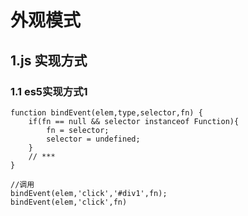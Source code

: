 # 外观模式

## 1.js 实现方式

### 1.1 es5实现方式1

```
function bindEvent(elem,type,selector,fn) {
    if(fn == null && selector instanceof Function){
        fn = selector;
        selector = undefined;
    }
    // ***
}

//调用
bindEvent(elem,'click','#div1',fn);
bindEvent(elem,'click',fn)
```